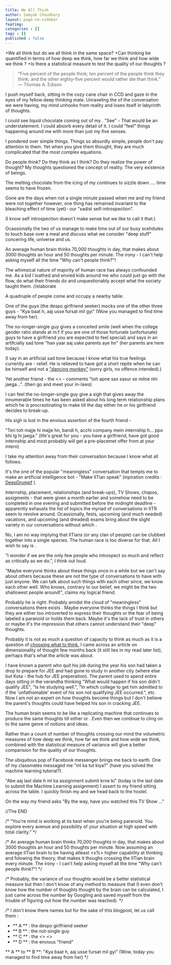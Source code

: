 ```yaml
---
title: We All Think
author: Samyak Choudhary
layout: page-no-sidebar
featimg: 
categories : []
tags : []
published : false
---
```


  +We all think but do we all think in the same space?
  +Can thinking be quantified in terms of how deep we think, how far we think and how wide we think ? 
  +Is there a statistical measure to test the quality of our thoughts ?

> “Five percent of the people think; ten percent of the people think they think; and the other eighty-five percent would rather die than think.” ― Thomas A. Edison

I push myself back, sitting in the cozy cane chair in CCD and gaze in the eyes of my fellow deep thinking mate. Unraveling the <mysteries> of the conversation we were having, my mind unhooks from reality and loses itself in labyrinth of thoughts. 

I could see liquid chocolate coming out of my <choco lava cake>. "See" - That would be an understatement. I could absorb every detail of it. I could "feel" things happening around me with more than just my five senses.

I pondered over simple things. Things so absurdly simple, people don't pay attention to them. Yet when you give them thought, they are much complicated that the most complex equations.

Do people think? Do they think as I think? Do they realize the power of thought? My thoughts questioned the concept of reality. The very existence of beings.

The melting chocolate from the icing of my <choco lava cake> continues to sizzle down .... time seems to have frozen.

Gone are the days when not a single minute passed when me and my friend were not together however, one thing has remained invariant to the bleaching effect of time (yet)- our "sadist self-introspection". 

(I know self introspection doesn't make sense but we like to call it that.) 

Ocassionally the two of us manage to make time out of our busy scehdules to touch base over a meal and discuss what we consider "deep stuff" concering life, universe and us.

An average human brain thinks 70,000 thoughts in day, that makes about 3000 thoughts an hour and 50 thoughts per minute. The irony - I can't help asking myself all the time "Why can't people think?"! 

The whimsical nature of majority of human race has always confounded me. As a kid I loathed and envied kids around me who could just go with the flow, do what their friends do and unquestionably accept what the society taught them. //elaborate

A quadruple of people come and occupy a nearby table. 

  One of the guys (the despo girlfriend seeker) mocks one of the other three guys - "Kya baat h, aaj usse fursat mil gyi" (Wow you managed to find time away from her). 

  The no-longer-single guy gives a conceited smile (well when the college gender ratio stands at m:f if you are one of those fortunate (unfortunate) guys to have a girlfriend you are expected to feel special) and says in an artifcially sad tone "han yaar aaj uske parents aye hn" (her parents are here today). 

(I say in an artificial sad tone because I know what his true feelings currently are - relief. He is relieved to have got a short repite when he can be himself and not a ["dancing monkey"](https://www.goodreads.com/quotes/696469-nick-and-i-we-sometimes-laugh-laugh-out-loud-at) (sorry girls, no offence intended).) 

  Yet another friend - the <> - comments "toh apne sas sasur se milne nhi jaega...". (then go and meet your in-laws)

I can feel the no-longer-single guy give a sigh that gives away the innumerable times he has been asked about his long term relationship plans which he is procrastinating to make till the day either he or his girlfriend decides to break-up. 

His sigh is lost in the envious assertion of the fourth friend - 
  
  "Teri toh majje hi majje hn, bandi h, acchi company mein internship h... ppo bhi lg hi jaega." (life's great for you - you have a girlfriend, have got good internship and most probably will get a pre-placemet offer from at your intern)

I take my attention away from their conversation because I know what all follows. 

It's the one of the popular "meaningless" conversation that tempts me to make an artificial intelligence bot - "Make IITian speak" (inpiration credits : [DeepDrumpf](https://www.gconew.com/tech/211678/atdeepdrumpf-is-an-ai-powered-twitterbot-that-tweets-like-donald-trump.html) ). 

Internship, placement, relationships (and break-ups), TV Shows, chapos, assigments - that were given a month earlier and somehow need to be completed in one evening and submitted before the midnight deadline - apparently exhausts the list of topics the myriad of conversations in IITR seem to revolve around. Ocassionally, fests, upcoming (and much needed) vacations, and upcoming (and dreaded) exams bring about the slight variety in our conversations without which <what would happen>.

No, I am no way implying that IITians (or any clan of people) can be clubbed together into a single species. The human race is too diverse for that. All I wish to say is <what>.

"I wonder if we are the only few people who introspect so much and reflect as critically as we do.", I think out loud.

"Maybe everyone thinks about these things once in a while but we can't say about others because these are not the type of conversations to have with just anyone. We can talk about such things with each other since, we know each other well. Who knows, contrary to our belief, we might be the two shallowest people around!", claims my logical friend.

Probably he is right. Probably amidst the cloud of "meaningless" conversations there exists <what>. Maybe everyone thinks the things I think but they are either too introverted to express their thoughts or the fear of being labeled a paranoid or <what> holds them back. Maybe it's the lack of trust in others or maybe it's the impression that others cannot understand their "deep" thoughts.

Probably it is not as much a question of capacity to think as much as it is a question of <a href=""> choosing what to think.</a> I came across an article on dimensionality of thought few months back (it still lies in my read later list), perhaps that's what the article was about.

I have known a parent who quit his job during the year his son had taken a drop to prepare for JEE and had gone to study in another city (where else but Kota - the hub for JEE preperation). The parent used to spend entire days sitting in the verandha thinking "What would happen if his son didn't qualify JEE", "Is he studying well.", "In which college to get him admitted to if the 'unfathomable' event of his son not qualifying JEE occurred.", etc. Now I am not an expert on how thoughts become things <link to why secret is bs> but I don't believe the parent's <adj> thoughts could have helped his son in cracking JEE.

The human brain seems to be like a replicating machine that continues to produce the same thoughts till either <what happens> or <what hapens>. Even then we continue to cling on to the same genre of notions and ideas. 

Rather than a count of number of thoughts crossing our mind the volumetric measures of how deep we think, how far we think and how wide we think, combined with the statistical measure of variance will give a better comparision for the quality of our thoughts. 

The ubiquitous pop of Facebook messenger brings me back to earth. One of my classmates messaged me "ml ka tut kiya?" (have you solved the machine learning tutorial?). 

"Abe aaj last date h ml ka assignment submit krne ki" (today is the last date to submit the Machine Learning assignment) I assert to my friend sitting across the table. I quickly finish my <choco latte> and we head back to the hostel. 

On the way my friend asks "By the way, have you watched this TV Show ..."

//The END  

/* 
“You're mind is working at its best when you're being paranoid.
You explore every avenue and possibility of your situation
at high speed with total clarity.” 
*/

/*
An average human brain thinks 70,000 thoughts in day, that makes about 3000 thoughts an hour and 50 thoughts per minute. Now assuming an average IITian brain to be having atleast <x%> higher capability at thinking and folowing the <abc> theory, that makes it <x> thoughs crossing the IITian brain every minute. The irony - I can't help asking myself all the time "Why can't people think?"! 
*/

/*
Probably, the variance of our thoughts would be a better statistical measure but then I don't know of any method to measure that (I even don't know how the number of thoughts thought by the brain can be calculated, I just came across the number by Googling and saved myself from the trouble of figuring out how the number was reached).
*/

/*
I don't know there names but for the sake of this blogpost, let us call them :
  + ** A ** : the despo girlfriend seeker
  + ** B ** : the not-single guy
  + ** C ** : the <> <>
  + ** D ** : the envious "friend"

** A ** to ** B **: "Kya baat h, aaj usse fursat mil gyi" (Wow, today you managed to find time away from her)
*/